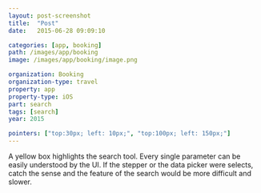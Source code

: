 ```yaml
---
layout: post-screenshot
title:  "Post"
date:   2015-06-28 09:09:10

categories: [app, booking]
path: /images/app/booking
image: /images/app/booking/image.png

organization: Booking
organization-type: travel
property: app
property-type: iOS
part: search
tags: [search]
year: 2015

pointers: ["top:30px; left: 10px;", "top:100px; left: 150px;"]
---
```


A yellow box highlights the search tool. Every single parameter can be easily understood by the UI.
If the stepper or the data picker were selects, catch the sense and the feature of the search would be more difficult and slower.
